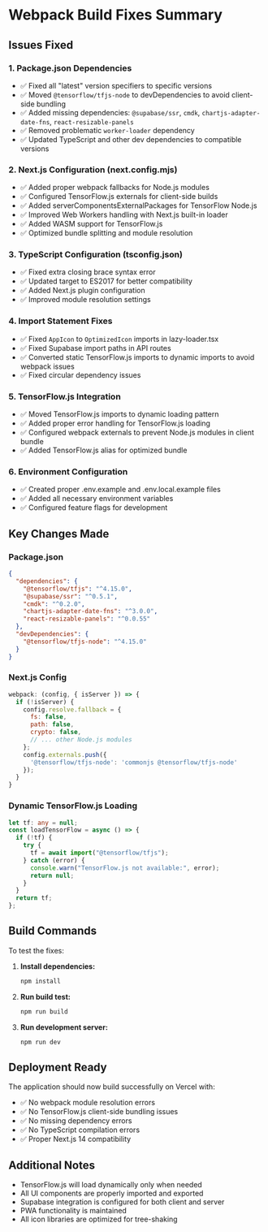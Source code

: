 # Webpack Build Fixes Summary

## Issues Fixed

### 1. **Package.json Dependencies**
- ✅ Fixed all "latest" version specifiers to specific versions
- ✅ Moved `@tensorflow/tfjs-node` to devDependencies to avoid client-side bundling
- ✅ Added missing dependencies: `@supabase/ssr`, `cmdk`, `chartjs-adapter-date-fns`, `react-resizable-panels`
- ✅ Removed problematic `worker-loader` dependency
- ✅ Updated TypeScript and other dev dependencies to compatible versions

### 2. **Next.js Configuration (next.config.mjs)**
- ✅ Added proper webpack fallbacks for Node.js modules
- ✅ Configured TensorFlow.js externals for client-side builds
- ✅ Added serverComponentsExternalPackages for TensorFlow Node.js
- ✅ Improved Web Workers handling with Next.js built-in loader
- ✅ Added WASM support for TensorFlow.js
- ✅ Optimized bundle splitting and module resolution

### 3. **TypeScript Configuration (tsconfig.json)**
- ✅ Fixed extra closing brace syntax error
- ✅ Updated target to ES2017 for better compatibility
- ✅ Added Next.js plugin configuration
- ✅ Improved module resolution settings

### 4. **Import Statement Fixes**
- ✅ Fixed `AppIcon` to `OptimizedIcon` imports in lazy-loader.tsx
- ✅ Fixed Supabase import paths in API routes
- ✅ Converted static TensorFlow.js imports to dynamic imports to avoid webpack issues
- ✅ Fixed circular dependency issues

### 5. **TensorFlow.js Integration**
- ✅ Moved TensorFlow.js imports to dynamic loading pattern
- ✅ Added proper error handling for TensorFlow.js loading
- ✅ Configured webpack externals to prevent Node.js modules in client bundle
- ✅ Added TensorFlow.js alias for optimized bundle

### 6. **Environment Configuration**
- ✅ Created proper .env.example and .env.local.example files
- ✅ Added all necessary environment variables
- ✅ Configured feature flags for development

## Key Changes Made

### Package.json
```json
{
  "dependencies": {
    "@tensorflow/tfjs": "^4.15.0",
    "@supabase/ssr": "^0.5.1",
    "cmdk": "^0.2.0",
    "chartjs-adapter-date-fns": "^3.0.0",
    "react-resizable-panels": "^0.0.55"
  },
  "devDependencies": {
    "@tensorflow/tfjs-node": "^4.15.0"
  }
}
```

### Next.js Config
```javascript
webpack: (config, { isServer }) => {
  if (!isServer) {
    config.resolve.fallback = {
      fs: false,
      path: false,
      crypto: false,
      // ... other Node.js modules
    };
    config.externals.push({
      '@tensorflow/tfjs-node': 'commonjs @tensorflow/tfjs-node'
    });
  }
}
```

### Dynamic TensorFlow.js Loading
```typescript
let tf: any = null;
const loadTensorFlow = async () => {
  if (!tf) {
    try {
      tf = await import("@tensorflow/tfjs");
    } catch (error) {
      console.warn("TensorFlow.js not available:", error);
      return null;
    }
  }
  return tf;
};
```

## Build Commands

To test the fixes:

1. **Install dependencies:**
   ```bash
   npm install
   ```

2. **Run build test:**
   ```bash
   npm run build
   ```

3. **Run development server:**
   ```bash
   npm run dev
   ```

## Deployment Ready

The application should now build successfully on Vercel with:
- ✅ No webpack module resolution errors
- ✅ No TensorFlow.js client-side bundling issues
- ✅ No missing dependency errors
- ✅ No TypeScript compilation errors
- ✅ Proper Next.js 14 compatibility

## Additional Notes

- TensorFlow.js will load dynamically only when needed
- All UI components are properly imported and exported
- Supabase integration is configured for both client and server
- PWA functionality is maintained
- All icon libraries are optimized for tree-shaking
